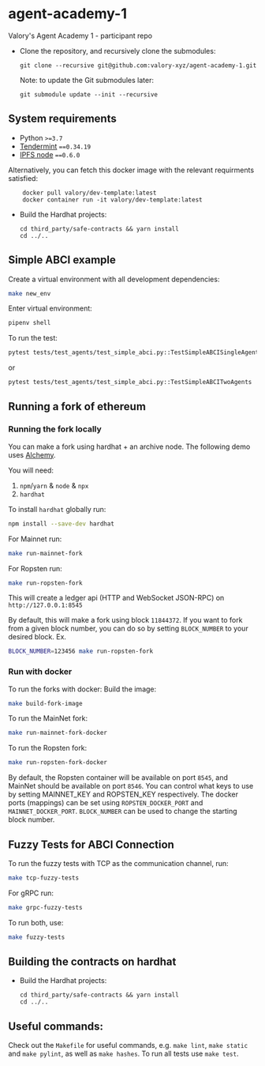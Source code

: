 
# agent-academy-1

Valory's Agent Academy 1 - participant repo

- Clone the repository, and recursively clone the submodules:

      git clone --recursive git@github.com:valory-xyz/agent-academy-1.git

  Note: to update the Git submodules later:

      git submodule update --init --recursive

## System requirements

- Python `>=3.7`
- [Tendermint](https://docs.tendermint.com/master/introduction/install.html) `==0.34.19`
- [IPFS node](https://docs.ipfs.io/install/command-line/#official-distributions) `==0.6.0`

Alternatively, you can fetch this docker image with the relevant requirments satisfied:

        docker pull valory/dev-template:latest
        docker container run -it valory/dev-template:latest

- Build the Hardhat projects:

      cd third_party/safe-contracts && yarn install
      cd ../..

## Simple ABCI example

Create a virtual environment with all development dependencies:

```bash
make new_env
```

Enter virtual environment:

``` bash
pipenv shell
```

To run the test:

``` bash
pytest tests/test_agents/test_simple_abci.py::TestSimpleABCISingleAgent
```

or

``` bash
pytest tests/test_agents/test_simple_abci.py::TestSimpleABCITwoAgents
```

## Running a fork of ethereum

### Running the fork locally

You can make a fork using hardhat + an archive node. The following demo uses [Alchemy](https://alchemyapi.io).

You will need:

1. `npm`/`yarn` & `node` & `npx`
2. `hardhat`

To install `hardhat` globally run:

```bash
npm install --save-dev hardhat
```

For Mainnet run:

```bash
make run-mainnet-fork
```

For Ropsten run:

```bash
make run-ropsten-fork
```

This will create a ledger api (HTTP and WebSocket JSON-RPC) on `http://127.0.0.1:8545` 

By default, this will make a fork using block `11844372`. If you want to fork from a given block number, you can do so by setting `BLOCK_NUMBER` to your desired block. Ex.
```bash
BLOCK_NUMBER=123456 make run-ropsten-fork
```

### Run with docker

To run the forks with docker:
Build the image:
```bash
make build-fork-image
```

To run the MainNet fork:
```bash
make run-mainnet-fork-docker
```

To run the Ropsten fork:
```bash
make run-ropsten-fork-docker
```

By default, the Ropsten container will be available on port `8545`, and MainNet should be available on port `8546`.
You can control what keys to use by setting MAINNET_KEY and ROPSTEN_KEY respectively. 
The docker ports (mappings) can be set using `ROPSTEN_DOCKER_PORT` and `MAINNET_DOCKER_PORT`.
`BLOCK_NUMBER` can be used to change the starting block number.

## Fuzzy Tests for ABCI Connection

To run the fuzzy tests with TCP as the communication channel, run:

```bash
make tcp-fuzzy-tests
```

For gRPC run:

```bash
make grpc-fuzzy-tests
```

To run both, use:
```bash
make fuzzy-tests
```

## Building the contracts on hardhat
- Build the Hardhat projects:

      cd third_party/safe-contracts && yarn install
      cd ../..

## Useful commands:

Check out the `Makefile` for useful commands, e.g. `make lint`, `make static` and `make pylint`, as well
as `make hashes`. To run all tests use `make test`.
